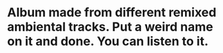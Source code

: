 # Album made from different remixed ambiental tracks. Put a weird name on it and done. You can listen to it.
